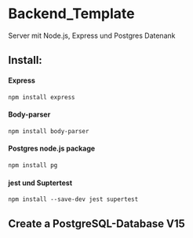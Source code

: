 # Backend_Template
Server mit Node.js, Express und Postgres Datenank

## Install:

#### Express
    npm install express
#### Body-parser
    npm install body-parser
#### Postgres node.js package 
    npm install pg
#### jest und Suptertest
    npm install --save-dev jest supertest

## Create a PostgreSQL-Database V15

